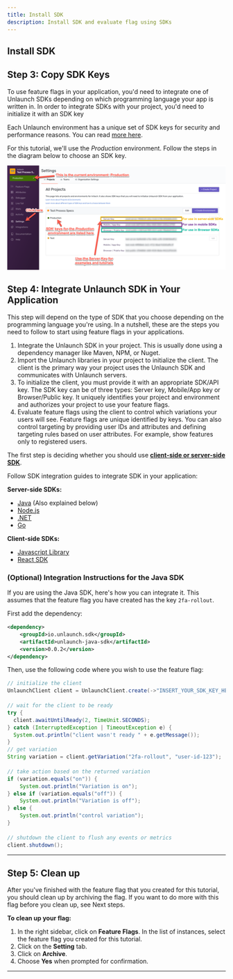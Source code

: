 ```yaml
---
title: Install SDK
description: Install SDK and evaluate flag using SDKs
---
```


## Install SDK

## Step 3: Copy SDK Keys

To use feature flags in your application, you'd need to integrate one of Unlaunch SDKs depending on which programming language your app is written in. In order to integrate SDKs with your project, you'd need to initialize it with an SDK key

Each Unlaunch environment has a unique set of SDK keys for security and performance reasons. You can read [more here](projects/sdk-keys). 

For this tutorial, we'll use the *Production* environment. Follow the steps in the diagram below to choose an SDK key.

<div class="justify-content-center border">
    <img src="/assets/img/sdk_keys.png" alt="Choose SDK keys"/>
</div>

## Step 4: Integrate Unlaunch SDK in Your Application

This step will depend on the type of SDK that you choose depending on the programming language you're using. In a nutshell, these are the steps you need to follow to start using feature flags in your applications.

1. Integrate the Unlaunch SDK in your project. This is usually done using a dependency manager like Maven, NPM, or Nuget.
2. Import the Unlaunch libraries in your project to initialize the client. The client is the primary way your project uses the Unlaunch SDK and communicates with Unlaunch servers. 
3. To initialize the client, you must provide it with an appropriate SDK/API key. The SDK key can be of three types: Server key, Mobile/App key or Browser/Public key. It uniquely identifies your project and environment and authorizes your project to use your feature flags.
4. Evaluate feature flags using the client to control which variations your users will see. Feature flags are unique identified by keys. You can also control targeting by providing user IDs and attributes and defining targeting rules based on user attributes. For example, show features only to registered users.

The first step is deciding whether you should use **[client-side or server-side SDK](sdks/client-vs-server-side-sdks)**. 

Follow SDK integration guides to integrate SDK in your application:

**Server-side SDKs:**
- [Java](sdks/server-side-sdks/java-sdk) (Also explained below)
- [Node.js](sdks/server-side-sdks/nodejs-sdk)
- [.NET](sdks/server-side-sdks/dotnet-sdk)
- [Go](sdks/server-side-sdks/go-sdk)

**Client-side SDKs:**

- [Javascript Library](sdks/client-side-sdks/javascript-library) 
- [React SDK](sdks/client-side-sdks/react-sdk)

### (Optional) Integration Instructions for the Java SDK

If you are using the Java SDK, here's how you can integrate it. This assumes that the feature flag you have created has the key `2fa-rollout`.

First add the dependency:

```xml
<dependency>
    <groupId>io.unlaunch.sdk</groupId>
    <artifactId>unlaunch-java-sdk</artifactId>
    <version>0.0.2</version>
</dependency>
```

Then, use the following code where you wish to use the feature flag:

```java
// initialize the client
UnlaunchClient client = UnlaunchClient.create(->"INSERT_YOUR_SDK_KEY_HERE"<-);

// wait for the client to be ready
try {
  client.awaitUntilReady(2, TimeUnit.SECONDS);
} catch (InterruptedException | TimeoutException e) {
  System.out.println("client wasn't ready " + e.getMessage());
}
// get variation
String variation = client.getVariation("2fa-rollout", "user-id-123");

// take action based on the returned variation
if (variation.equals("on")) {
    System.out.println("Variation is on");
} else if (variation.equals("off")) {
    System.out.println("Variation is off");
} else {
    System.out.println("control variation");
}

// shutdown the client to flush any events or metrics 
client.shutdown();
```
<hr>

## Step 5: Clean up

After you've finished with the feature flag that you created for this tutorial, you should clean up by archiving the flag. If you want to do more with this flag before you clean up, see Next steps.

**To clean up your flag:**

1. In the right sidebar, click on **Feature Flags**. In the list of instances, select the feature flag you created for this tutorial.
2. Click on the **Setting** tab.
3. Click on **Archive**.
4. Choose **Yes** when prompted for confirmation.

<hr>
